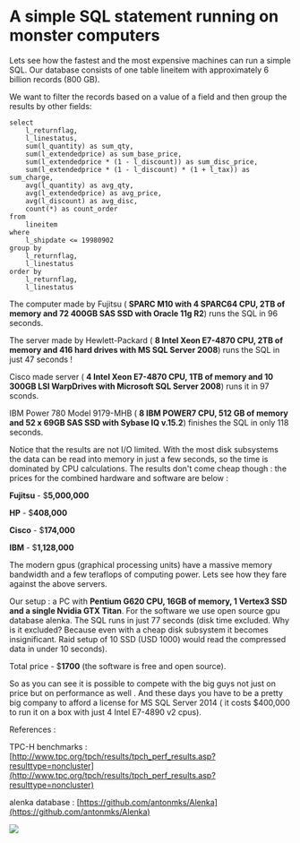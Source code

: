 # A simple SQL statement running on monster computers #

Lets see how the fastest and the most expensive machines can run a simple SQL.
Our database consists of one table lineitem with approximately 6 billion records (800 GB).

We want to filter the records based on a value of a field and then group the results by other fields:
  
    select 
    	l_returnflag,
    	l_linestatus,
    	sum(l_quantity) as sum_qty,
    	sum(l_extendedprice) as sum_base_price,
    	sum(l_extendedprice * (1 - l_discount)) as sum_disc_price,
    	sum(l_extendedprice * (1 - l_discount) * (1 + l_tax)) as sum_charge,
    	avg(l_quantity) as avg_qty,
    	avg(l_extendedprice) as avg_price,
    	avg(l_discount) as avg_disc,
    	count(*) as count_order
    from
    	lineitem
    where
    	l_shipdate <= 19980902
    group by
    	l_returnflag,
    	l_linestatus
    order by
    	l_returnflag,
    	l_linestatus
	
The computer made by Fujitsu ( **SPARC M10 with 4 SPARC64 CPU, 2TB of memory and 72 400GB SAS SSD  with Oracle 11g R2**) runs the SQL in 96 seconds. 

The server made by Hewlett-Packard ( **8 Intel Xeon E7-4870 CPU, 2TB of memory and 416 hard drives with MS SQL Server 2008**)  runs the SQL in just 47 seconds !

Cisco made server ( **4 Intel Xeon E7-4870 CPU, 1TB of memory and 10 300GB LSI WarpDrives   with Microsoft SQL Server 2008**)  runs it in 97 sconds.

IBM Power 780 Model 9179-MHB ( **8 IBM POWER7 CPU, 512 GB of memory and 52 x 69GB SAS SSD with Sybase IQ v.15.2**) finishes the SQL in only 118 seconds.

Notice that the results are not I/O limited. With the most disk subsystems the data can be read into memory in just a few seconds,
so the time is dominated by CPU calculations. The results don't come cheap though : the prices for the combined hardware and software are below :

**Fujitsu** - $**5,000,000** 

**HP** - $**408,000**

**Cisco** - $**174,000**
 
**IBM** - $**1,128,000**

The modern gpus (graphical processing units) have a massive memory bandwidth and a few teraflops of computing power. Lets see how they fare against the above servers.

Our setup : a PC with **Pentium G620 CPU, 16GB of memory, 1 Vertex3 SSD and a single Nvidia GTX Titan**. For the software we use open source gpu database alenka.
The SQL runs in just 77 seconds (disk time excluded. Why is it excluded? Because even with a cheap disk subsystem it becomes insignificant. Raid setup of 10 SSD (USD 1000) would read the compressed data in under 10 seconds).

Total price - $**1700** (the software is free and open source). 

So as you can see it is possible to compete with the big guys not just on price but on performance as well .
And these days you have to be a pretty big company to afford a license for MS SQL Server 2014 ( it costs $400,000 to run it on a box with just 4 Intel E7-4890 v2 cpus).

References :

TPC-H benchmarks : [http://www.tpc.org/tpch/results/tpch_perf_results.asp?resulttype=noncluster](http://www.tpc.org/tpch/results/tpch_perf_results.asp?resulttype=noncluster)

alenka database : [https://github.com/antonmks/Alenka](https://github.com/antonmks/Alenka)

![](http://sm1ttysm1t.com/wp-content/uploads/2014/04/COL_LOGO-100x100.jpg)








